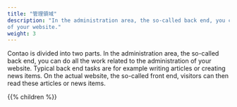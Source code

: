 ```yaml
---
title: "管理領域"
description: "In the administration area, the so-called back end, you can do all the work related to the administration 
of your website."
weight: 3
---
```


Contao is divided into two parts. In the administration area, the so-called back end, you can do all the work related 
to the administration of your website. Typical back end tasks are for example writing articles or creating news items. 
On the actual website, the so-called front end, visitors can then read these articles or news items.

{{% children %}}

